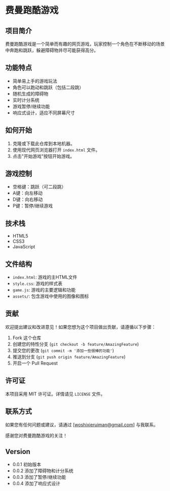 
# 费曼跑酷游戏

## 项目简介

费曼跑酷游戏是一个简单而有趣的网页游戏，玩家控制一个角色在不断移动的场景中奔跑和跳跃，躲避障碍物并尽可能获得高分。

## 功能特点

- 简单易上手的游戏玩法
- 角色可以跑动和跳跃（包括二段跳）
- 随机生成的障碍物
- 实时计分系统
- 游戏暂停/继续功能
- 响应式设计，适应不同屏幕尺寸

## 如何开始

1. 克隆或下载此仓库到本地机器。
2. 使用现代网页浏览器打开 `index.html` 文件。
3. 点击"开始游戏"按钮开始游戏。

## 游戏控制

- 空格键：跳跃（可二段跳）
- A键：向左移动
- D键：向右移动
- P键：暂停/继续游戏

## 技术栈

- HTML5
- CSS3
- JavaScript

## 文件结构

- `index.html`: 游戏的主HTML文件
- `style.css`: 游戏的样式表
- `game.js`: 游戏的主要逻辑和功能
- `assets/`: 包含游戏中使用的图像和图标

## 贡献

欢迎提出建议和改进意见！如果您想为这个项目做出贡献，请遵循以下步骤：

1. Fork 这个仓库
2. 创建您的特性分支 (`git checkout -b feature/AmazingFeature`)
3. 提交您的更改 (`git commit -m '添加一些很棒的功能'`)
4. 推送到分支 (`git push origin feature/AmazingFeature`)
5. 开启一个 Pull Request

## 许可证

本项目采用 MIT 许可证。详情请见 `LICENSE` 文件。

## 联系方式

如果您有任何问题或建议，请通过 [woshixieruiman@gmail.com] 与我联系。

感谢您对费曼跑酷游戏的关注！

## Version

- 0.0.1 初始版本
- 0.0.2 添加了障碍物和计分系统
- 0.0.3 添加了暂停/继续功能
- 0.0.4 添加了响应式设计
